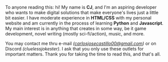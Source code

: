To anyone reading this: hi! My name is <b>CJ</b>, and I'm an aspiring developer who wants to make digital solutions that make everyone's lives just a little bit easier.
I have moderate experience in <b>HTML/CSS</b> with my personal website and am currently in the process of learning <b>Python</b> and <b>Javascript</b>. 
My main interest is in anything that creates in some way, be it game development, novel writing (mostly sci-fi/action), music, and more.

You may contact me thru e-mail <i>(carlosjosecastillo00@gmail.com)</i> or on Discord <i>(cluelessjokester)</i>. I ask that you only use these outlets for important matters.
Thank you for taking the time to read this, and that's all.

